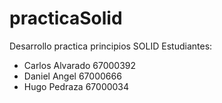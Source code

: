 # practicaSolid
Desarrollo practica principios SOLID
Estudiantes:
- Carlos Alvarado 67000392
- Daniel Angel 67000666
- Hugo Pedraza 67000034
